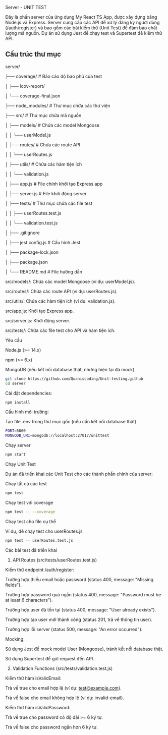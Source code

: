 Server - UNIT TEST

Đây là phần server của ứng dụng My React TS App, được xây dựng bằng Node.js và Express. Server cung cấp các API để xử lý đăng ký người dùng (/auth/register) và bao gồm các bài kiểm thử (Unit Test) để đảm bảo chất lượng mã nguồn. Dự án sử dụng Jest để chạy test và Supertest để kiểm thử API.

## Cấu trúc thư mục

server/

├── coverage/ # Báo cáo độ bao phủ của test

│ ├── lcov-report/

│ └── coverage-final.json

├── node_modules/ # Thư mục chứa các thư viện

├── src/ # Thư mục chứa mã nguồn

│ ├── models/ # Chứa các model Mongoose

│ │ └── userModel.js

│ ├── routes/ # Chứa các route API

│ │ └── userRoutes.js

│ ├── utils/ # Chứa các hàm tiện ích

│ │ └── validation.js

│ ├── app.js # File chính khởi tạo Express app

│ ├── server.js # File khởi động server

│ ├── tests/ # Thư mục chứa các file test

│ │ ├── userRoutes.test.js

│ │ └── validation.test.js

│ ├── .gitignore

│ ├── jest.config.js # Cấu hình Jest

│ ├── package-lock.json

│ ├── package.json

│ └── README.md # File hướng dẫn

src/models/: Chứa các model Mongoose (ví dụ: userModel.js).

src/routes/: Chứa các route API (ví dụ: userRoutes.js).

src/utils/: Chứa các hàm tiện ích (ví dụ: validation.js).

src/app.js: Khởi tạo Express app.

src/server.js: Khởi động server.

src/tests/: Chứa các file test cho API và hàm tiện ích.

Yêu cầu

Node.js (>= 14.x)

npm (>= 6.x)

MongoDB (nếu kết nối database thật, nhưng hiện tại đã mock)

```bash
git clone https://github.com/Quaniscoding/Unit-testing.github
cd server
```

Cài đặt dependencies:

```bash
npm install
```

Cấu hình môi trường:

Tạo file .env trong thư mục gốc (nếu cần kết nối database thật)

```bash
PORT=5000
MONGODB_URI=mongodb://localhost:27017/unittest
```

Chạy server

```bash
npm start
```

Chạy Unit Test

Dự án đã triển khai các Unit Test cho các thành phần chính của server:

Chạy tất cả các test

```bash
npm test
```

Chạy test với coverage

```bash
npm test -- --coverage
```

Chạy test cho file cụ thể

Ví dụ, để chạy test cho userRoutes.js

```bash
npm test -- userRoutes.test.js
```

Các bài test đã triển khai

1. API Routes (src/tests/userRoutes.test.js)

Kiểm thử endpoint /auth/register:

Trường hợp thiếu email hoặc password (status 400, message: "Missing fields").

Trường hợp password quá ngắn (status 400, message: "Password must be at least 6 characters").

Trường hợp user đã tồn tại (status 400, message: "User already exists").

Trường hợp tạo user mới thành công (status 201, trả về thông tin user).

Trường hợp lỗi server (status 500, message: "An error occurred").

Mocking:

Sử dụng Jest để mock model User (Mongoose), tránh kết nối database thật.

Sử dụng Supertest để gửi request đến API.

2. Validation Functions (src/tests/validation.test.js)

Kiểm thử hàm isValidEmail:

Trả về true cho email hợp lệ (ví dụ: test@example.com).

Trả về false cho email không hợp lệ (ví dụ: invalid-email).

Kiểm thử hàm isValidPassword:

Trả về true cho password có độ dài >= 6 ký tự.

Trả về false cho password ngắn hơn 6 ký tự.
